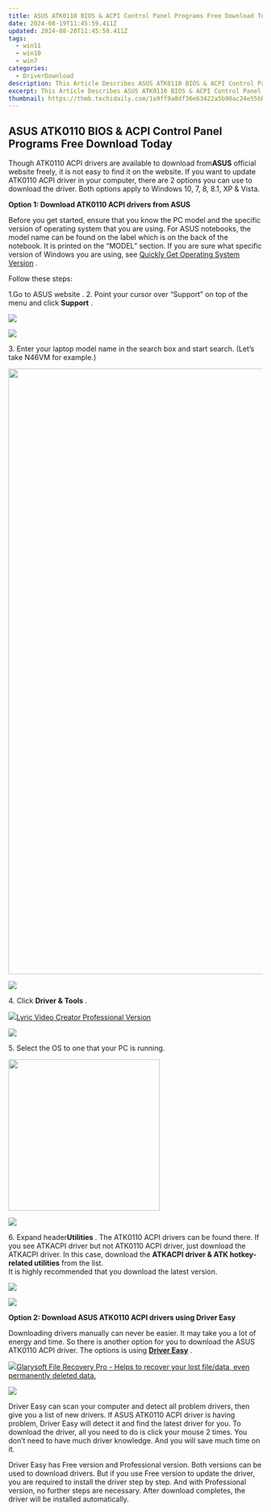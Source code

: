 ```yaml
---
title: ASUS ATK0110 BIOS & ACPI Control Panel Programs Free Download Today
date: 2024-08-19T11:45:59.411Z
updated: 2024-08-20T11:45:59.411Z
tags:
  - win11
  - win10
  - win7
categories:
  - DriverDownload
description: This Article Describes ASUS ATK0110 BIOS & ACPI Control Panel Programs Free Download Today
excerpt: This Article Describes ASUS ATK0110 BIOS & ACPI Control Panel Programs Free Download Today
thumbnail: https://thmb.techidaily.com/1a9ff9a0df36e63422a5b90ac24e55bb1f02f4633cff516b42a4d7954e71a5e9.jpg
---
```


## ASUS ATK0110 BIOS & ACPI Control Panel Programs Free Download Today

Though ATK0110 ACPI drivers are available to download from**ASUS** official website freely,  it is not easy to find it on the website. If you want to update ATK0110 ACPI driver in your computer, there are 2 options you can use to download the driver. Both options apply to Windows 10, 7, 8, 8.1, XP & Vista.

**Option 1: Download ATK0110 ACPI drivers from ASUS**

 Before you get started, ensure that you know the PC model and the specific version of operating system that you are using. For ASUS notebooks, the model name can be found on the label which is on the back of the notebook. It is printed on the “MODEL” section. If you are sure what specific version of Windows you are using, see [Quickly Get Operating System Version](https://tools.techidaily.com/drivereasy/download/) .

Follow these steps:

 1.Go to ASUS website .
2\.  Point your cursor over “Support” on top of the menu and click **Support** .

<!-- affiliate ads begin -->
<a href="https://store.movavi.com/affiliate.php?ACCOUNT=MOVAVI&AFFILIATE=108875&PATH=https%3A%2F%2Fwww.movavi.com%3FAFFILIATE%3D108875%26RESOURCE%3DMovavi%2BVideo%2BEditor%2Bbox"><img src="https://mcusercontent.com/0885a03ded3d480dca9287f12/images/6d3207fd-9f15-4c21-f0ad-59c68e6a7e2a.png" border="0"></a>
<!-- affiliate ads end -->
![](https://images.drivereasy.com/wp-content/uploads/2016/05/img_57396d0538f04.png)

 3\. Enter your laptop model name in the search box and start search. (Let’s take N46VM for example.)

<!-- affiliate ads begin -->
<a href="https://engwe.pxf.io/c/5597632/2093504/25579" target="_top" id="2093504"><img src="//a.impactradius-go.com/display-ad/25579-2093504" border="0" alt="" width="1200" height="1200"/></a><img height="0" width="0" src="https://imp.pxf.io/i/5597632/2093504/25579" style="position:absolute;visibility:hidden;" border="0" />
<!-- affiliate ads end -->
![](https://images.drivereasy.com/wp-content/uploads/2016/07/img_577ddb8f70356.png)

 4\. Click **Driver & Tools** .

<!-- affiliate ads begin -->
<a href="https://secure.2checkout.com/order/checkout.php?PRODS=11224199&QTY=1&AFFILIATE=108875&CART=1"><img src="https://secure.avangate.com/images/merchant/e09fdffe648a30658a9657bbed7b2388/products/copy_boxshot_lyricvideo.png" border="0">Lyric Video Creator Professional Version</a>
<!-- affiliate ads end -->
![](https://images.drivereasy.com/wp-content/uploads/2016/07/img_577df27c3493f.png)

5\. Select the OS to one that your PC is running.

<!-- affiliate ads begin -->
<a href="https://coinrule.sjv.io/c/5597632/1958374/18409" target="_top" id="1958374"><img src="//a.impactradius-go.com/display-ad/18409-1958374" border="0" alt="" width="300" height="300"/></a><img height="0" width="0" src="https://imp.pxf.io/i/5597632/1958374/18409" style="position:absolute;visibility:hidden;" border="0" />
<!-- affiliate ads end -->
![](https://images.drivereasy.com/wp-content/uploads/2016/07/img_577df2b55d650.png)

 6\. Expand header**Utilities** . The ATK0110 ACPI drivers can be found there. If you see  ATKACPI driver but not ATK0110 ACPI driver, just download the ATKACPI driver. In this case, download the **ATKACPI driver & ATK hotkey-related utilities** from the list.  
 It is highly recommended that you download the latest version.

<!-- affiliate ads begin -->
<a href="https://secure.2checkout.com/order/checkout.php?PRODS=19080710&QTY=1&AFFILIATE=108875&CART=1"><img src="https://smart-seo-tool.com/images/SmartSEOAuditorBox.png" border="0"></a>
<!-- affiliate ads end -->
![](https://images.drivereasy.com/wp-content/uploads/2016/07/img_577df37506a69.png)

 **Option 2: Download ASUS ATK0110 ACPI drivers using Driver Easy**

 Downloading drivers manually can never be easier. It may take you a lot of energy and time. So there is another option for you to download the ASUS ATK0110 ACPI driver. The options is using **[Driver Easy](https://tools.techidaily.com/drivereasy/download/)**  .

<!-- affiliate ads begin -->
<a href="https://order.glarysoft.com/order/checkout.php?PRODS=35408920&QTY=1&AFFILIATE=108875&CART=1"><img src="https://secure.avangate.com/images/merchant/6734fa703f6633ab896eecbdfad8953a/products/FR-200-1.png" border="0">Glarysoft File Recovery Pro - Helps to recover your lost file/data, even permanently deleted data. </a>
<!-- affiliate ads end -->
![](https://images.drivereasy.com/wp-content/uploads/2023/03/Driver-Easy-download-needed-1200x900.jpg)

 Driver Easy can scan your computer and detect all problem drivers, then give you a list of new drivers. If ASUS ATK0110 ACPI driver is having problem, Driver Easy will detect it and find the latest driver for you. To download the driver, all you need to do is click your mouse 2 times. You don’t need to have much driver knowledge. And you will save much time on it.

 Driver Easy has Free version and Professional version. Both versions can be used to download drivers. But if you use Free version to update the driver, you are required to install the driver step by step. And with Professional version, no further steps are necessary. After download completes, the driver will be installed automatically.

<ins class="adsbygoogle"
     style="display:block"
     data-ad-format="autorelaxed"
     data-ad-client="ca-pub-7571918770474297"
     data-ad-slot="1223367746"></ins>



<ins class="adsbygoogle"
     style="display:block"
     data-ad-client="ca-pub-7571918770474297"
     data-ad-slot="8358498916"
     data-ad-format="auto"
     data-full-width-responsive="true"></ins>


